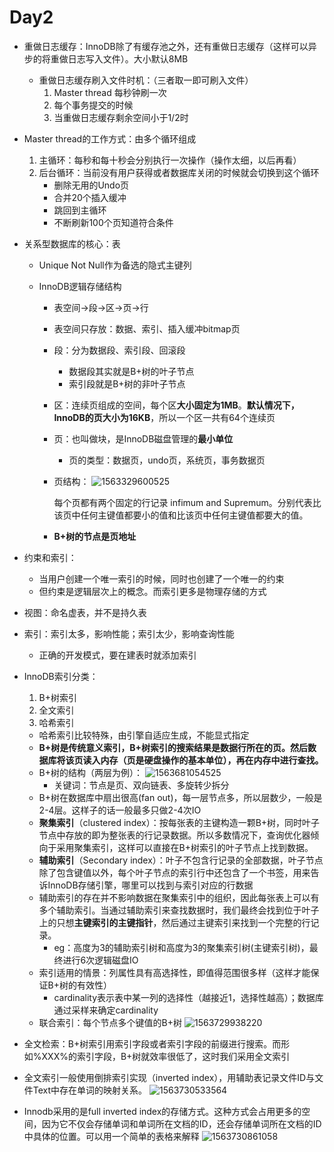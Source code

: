 # Day2

- 重做日志缓存：InnoDB除了有缓存池之外，还有重做日志缓存（这样可以异步的将重做日志写入文件）。大小默认8MB

  - 重做日志缓存刷入文件时机：（三者取一即可刷入文件）
    1. Master thread 每秒钟刷一次
    2. 每个事务提交的时候
    3. 当重做日志缓存剩余空间小于1/2时

- Master thread的工作方式：由多个循环组成

  1. 主循环：每秒和每十秒会分别执行一次操作（操作太细，以后再看）
  2. 后台循环：当前没有用户获得或者数据库关闭的时候就会切换到这个循环
     - 删除无用的Undo页
     - 合并20个插入缓冲
     - 跳回到主循环
     - 不断刷新100个页知道符合条件

- 关系型数据库的核心：表

  - Unique Not Null作为备选的隐式主键列

  - InnoDB逻辑存储结构

    - 表空间->段->区->页->行

    - 表空间只存放：数据、索引、插入缓冲bitmap页

    - 段：分为数据段、索引段、回滚段

      - 数据段其实就是B+树的叶子节点
      - 索引段就是B+树的非叶子节点

    - 区：连续页组成的空间，每个区**大小固定为1MB**。**默认情况下，InnoDB的页大小为16KB**，所以一个区一共有64个连续页

    - 页：也叫做块，是InnoDB磁盘管理的**最小单位**

      - 页的类型：数据页，undo页，系统页，事务数据页

    - 页结构：
      ![1563329600525](C:\Users\10421\AppData\Roaming\Typora\typora-user-images\1563329600525.png)

       每个页都有两个固定的行记录 infimum and Supremum。分别代表比该页中任何主键值都要小的值和比该页中任何主键值都要大的值。

    - **B+树的节点是页地址**



- 约束和索引：
  - 当用户创建一个唯一索引的时候，同时也创建了一个唯一的约束
  - 但约束是逻辑层次上的概念。而索引更多是物理存储的方式



- 视图：命名虚表，并不是持久表



- 索引：索引太多，影响性能；索引太少，影响查询性能

  - 正确的开发模式，要在建表时就添加索引

- InnoDB索引分类：

  1. B+树索引
  2. 全文索引
  3. 哈希索引

  - 哈希索引比较特殊，由引擎自适应生成，不能显式指定
  - **B+树是传统意义索引，B+树索引的搜索结果是数据行所在的页。然后数据库将该页读入内存（页是硬盘操作的基本单位），再在内存中进行查找。**
  - B+树的结构（两层为例）：
    ![1563681054525](C:\Users\10421\AppData\Roaming\Typora\typora-user-images\1563681054525.png)
    - 关键词：节点是页、双向链表、多旋转少拆分
  - B+树在数据库中扇出很高(fan out)，每一层节点多，所以层数少，一般是2-4层。这样子的话一般最多只做2-4次IO
  - **聚集索引**（clustered index）：按每张表的主键构造一颗B+树，同时叶子节点中存放的即为整张表的行记录数据。所以多数情况下，查询优化器倾向于采用聚集索引，这样可以直接在B+树索引的叶子节点上找到数据。
  - **辅助索引**（Secondary index）：叶子不包含行记录的全部数据，叶子节点除了包含键值以外，每个叶子节点的索引行中还包含了一个书签，用来告诉InnoDB存储引擎，哪里可以找到与索引对应的行数据
  - 辅助索引的存在并不影响数据在聚集索引中的组织，因此每张表上可以有多个辅助索引。当通过辅助索引来查找数据时，我们最终会找到位于叶子上的只想**主键索引的主键指针**，然后通过主键索引来找到一个完整的行记录。
    - eg：高度为3的辅助索引树和高度为3的聚集索引树(主键索引树)，最终进行6次逻辑磁盘IO
  - 索引适用的情景：列属性具有高选择性，即值得范围很多样（这样才能保证B+树的有效性）  
    - cardinality表示表中某一列的选择性（越接近1，选择性越高）；数据库通过采样来确定cardinality
  - 联合索引：每个节点多个键值的B+树
    ![1563729938220](C:\Users\10421\AppData\Roaming\Typora\typora-user-images\1563729938220.png)



- 全文检索：B+树索引用索引字段或者索引字段的前缀进行搜索。而形如%XXX%的索引字段，B+树就效率很低了，这时我们采用全文索引
- 全文索引一般使用倒排索引实现（inverted index），用辅助表记录文件ID与文件Text中存在单词的映射关系。
  ![1563730533564](C:\Users\10421\AppData\Roaming\Typora\typora-user-images\1563730533564.png)
- Innodb采用的是full inverted index的存储方式。这种方式会占用更多的空间，因为它不仅会存储单词和单词所在文档的ID，还会存储单词所在文档的ID中具体的位置。可以用一个简单的表格来解释
  ![1563730861058](C:\Users\10421\AppData\Roaming\Typora\typora-user-images\1563730861058.png)



